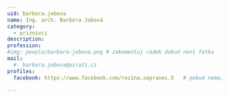 ```yaml
---
uid: barbora.jobova
name: Ing. arch. Barbora Jobová
category:
  - priznivci
description: 
profession: 
#img: people/barbora-jobova.png # zakomentuj radek dokud není fotka
mail:
  #- barbora.jobova@pirati.cz
profiles:
  facebook: https://www.facebook.com/rozina.sepranec.5   # pokud nema, staci smazat tuto radku

---
```

